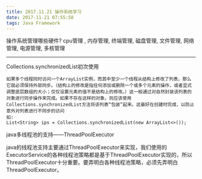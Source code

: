 ```yaml
---
title: 2017.11.21 操作系统学习
date: 2017-11-21 07:55:58
tags: Java Framework
---
```

操作系统管理哪些硬件?
cpu管理 , 内存管理, 终端管理, 磁盘管理, 文件管理,
 网络管理, 电源管理, 多核管理
 
 ---
 Collections.synchronizedList初次使用
 ```
 如果多个线程同时访问一个ArrayList实例，而其中至少一个线程从结构上修改了列表，那么它就必须保持外部同步。（结构上的修改是指任何添加或删除一个或多个元素的操作，或者显式调整底层数组的大小；仅仅设置元素的值不是结构上的修改。）这一般通过对自然封装该列表的对象进行同步操作来完成。如果不存在这样的对象，则应该使用Collections.synchronizedList方法将该列表“包装”起来。这最好在创建时完成，以防止意外对列表进行不同步的访问
 如:
 List<String> ips = Collections.synchronizedList(new ArrayList<>());
 ```
 java多线程池的支持——ThreadPoolExecutor

java的线程池支持主要通过ThreadPoolExecutor来实现，我们使用的ExecutorService的各种线程池策略都是基于ThreadPoolExecutor实现的，所以ThreadPoolExecutor十分重要。要弄明白各种线程池策略，必须先弄明白ThreadPoolExecutor。

